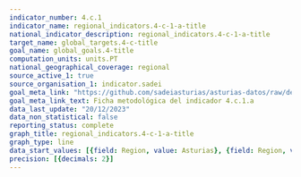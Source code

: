 ```yaml
---
indicator_number: 4.c.1
indicator_name: regional_indicators.4-c-1-a-title
national_indicator_description: regional_indicators.4-c-1-a-title
target_name: global_targets.4-c-title
goal_name: global_goals.4-title
computation_units: units.PT
national_geographical_coverage: regional
source_active_1: true
source_organisation_1: indicator.sadei
goal_meta_link: "https://github.com/sadeiasturias/asturias-datos/raw/develop/descargas/metodologia/4.c.1.a.pdf"
goal_meta_link_text: Ficha metodológica del indicador 4.c.1.a
data_last_update: "20/12/2023"
data_non_statistical: false
reporting_status: complete
graph_title: regional_indicators.4-c-1-a-title
graph_type: line
data_start_values: [{field: Region, value: Asturias}, {field: Region, value: España}]
precision: [{decimals: 2}]
---
```


